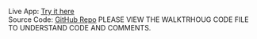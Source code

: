  Live App: [Try it here](https://bondapppy-4qmy9xr5ixq7fmqego4qsu.streamlit.app/)  
 Source Code: [GitHub Repo](https://github.com/ibti2000/BondIPVProjectFin)
 PLEASE VIEW THE WALKTRHOUG CODE FILE TO UNDERSTAND CODE AND COMMENTS.
